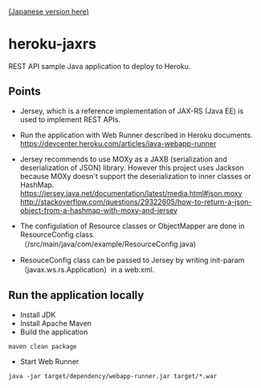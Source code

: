 
[(Japanese version here)](http://unhurried.hatenablog.com/entry/heroku_jaxrs)

# heroku-jaxrs

REST API sample Java application to deploy to Heroku.

## Points

* Jersey, which is a reference implementation of JAX-RS (Java EE) is used to implement REST APIs.

* Run the application with Web Runner described in Heroku documents.   
https://devcenter.heroku.com/articles/java-webapp-runner

* Jersey recommends to use MOXy as a JAXB (serialization and deserialization of JSON) library. However this project uses Jackson because MOXy doesn't support the deserialization to inner classes or HashMap.   
https://jersey.java.net/documentation/latest/media.html#json.moxy   
http://stackoverflow.com/questions/29322605/how-to-return-a-json-object-from-a-hashmap-with-moxy-and-jersey

* The configulation of Resource classes or ObjectMapper are done in ResourceConfig class.   
（/src/main/java/com/example/ResourceConfig.java)

* ResouceConfig class can be passed to Jersey by writing init-param（javax.ws.rs.Application）in a web.xml.

## Run the application locally

* Install JDK
* Install Apache Maven
* Build the application

```text
maven clean package
```

* Start Web Runner

```text
java -jar target/dependency/webapp-runner.jar target/*.war
```
